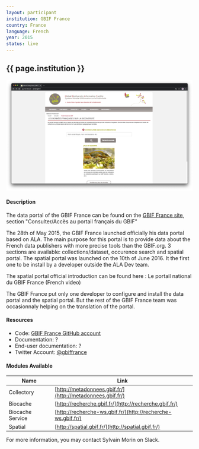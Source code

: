 ```yaml
---
layout: participant
institution: GBIF France
country: France
language: French
year: 2015
status: live
---
```


## {{ page.institution }}

[![GBIF France](../assets/img/participants/gbif_france.png)](https://www.gbif.fr)

#### Description 
The data portal of the GBIF France can be found on the [GBIF France site](https://www.gbif.fr), section "Consulter/Accès au portail français du GBIF"

The 28th of May 2015, the GBIF France launched officially his data portal based on ALA. The main purpose for this portal is to provide data about the French data publishers with more precise tools than the GBIF.org. 3 sections are available: collections/dataset, occurence search and spatial portal. The spatial portal was launched on the 10th of June 2016. It the first one to be install by a developer outside the ALA Dev team.

The spatial portal official introduction can be found here : Le portail national du GBIF France (French video)

The GBIF France put only one developer to configure and install the data portal and the spatial portal. But the rest of the GBIF France team was occasionnaly helping on the translation of the portal.

#### Resources

- Code: [GBIF France GitHub account](https://github.com/gbiffrance)
- Documentation: ?
- End-user documentation: ?
- Twitter Account: [@gbiffrance](https://twitter.com/gbiffrance)

#### Modules Available 

| Name              | Link                                                          | 
| ------------------|---------------------------------------------------------------|
| Collectory		| [http://metadonnees.gbif.fr/](http://metadonnees.gbif.fr/)    |
| Biocache          | [http://recherche.gbif.fr/](http://recherche.gbif.fr/)        |
| Biocache Service  | [http://recherche-ws.gbif.fr/](http://recherche-ws.gbif.fr/)  |
| Spatial           | [http://spatial.gbif.fr/](http://spatial.gbif.fr/)            |



For more information, you may contact Sylvain Morin on Slack.
